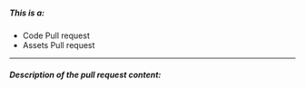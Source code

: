 <!-- Make sure you read and understood CONTRIBUTING LINES before creating the pull request!! -->

<!-- delete the one which isn't according to the PR's content -->
##### This is a:
*   Code Pull request
*   Assets Pull request 

<!-- If you're making an assets pull request make sure your assets are according with the art-style of the mod!!
     for more information about the art-theme, ask Matpac, the artist of the mod, on our discord server linked in the README-->
---
##### Description of the pull request content:


<!-- Be sure to often check the Pull Request's discussion so that you can keep up to date with what we think about your feature -->